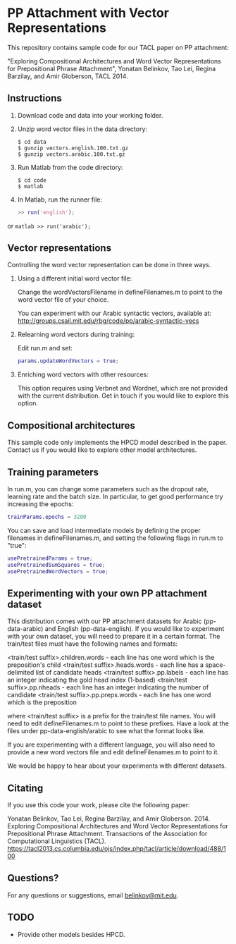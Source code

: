 # PP Attachment with Vector Representations 

This repository contains sample code for our TACL paper on PP attachment:

"Exploring Compositional Architectures and Word Vector Representations for Prepositional Phrase Attachment", Yonatan Belinkov, Tao Lei, Regina Barzilay, and Amir Globerson, TACL 2014.


## Instructions
1. Download code and data into your working folder.

2. Unzip word vector files in the data directory:
    ```
    $ cd data
    $ gunzip vectors.english.100.txt.gz
    $ gunzip vectors.arabic.100.txt.gz
    ```

3. Run Matlab from the code directory:
    ```
    $ cd code
    $ matlab
    ```

4. In Matlab, run the runner file:
    ```matlab
    >> run('english');
    ```
or 
    ```matlab
    >> run('arabic');
    ```



## Vector representations
Controlling the word vector representation can be done in three ways.

1. Using a different initial word vector file:
    
    Change the wordVectorsFilename in defineFilenames.m to point to the word vector file of your choice.

    You can experiment with our Arabic syntactic vectors, available at:
    http://groups.csail.mit.edu/rbg/code/pp/arabic-syntactic-vecs

2. Relearning word vectors during training: 
    
    Edit run.m and set:
    ```matlab
    params.updateWordVectors = true;
    ```

3. Enriching word vectors with other resources:
    
    This option requires using Verbnet and Wordnet, which are not provided with the current distribution. Get in touch if you would like to explore this option.


## Compositional architectures
This sample code only implements the HPCD model described in the paper.
Contact us if you would like to explore other model architectures.


## Training parameters
In run.m, you can change some parameters such as the dropout rate, learning rate and the batch size. In particular, to get good performance try increasing the epochs:
```matlab
trainParams.epochs = 3200
```

You can save and load intermediate models by defining the proper filenames in defineFilenames.m, and setting the following flags in run.m to "true":
```matlab
usePretrainedParams = true;
usePretrainedSumSquares = true;
usePretrainedWordVectors = true;
```


## Experimenting with your own PP attachment dataset
This distribution comes with our PP attachment datasets for Arabic (pp-data-arabic) and English (pp-data-english). If you would like to experiment with your own dataset, you will need to prepare it in a certain format. The train/test files must have the following names and formats:

<train/test suffix>.children.words - each line has one word which is the preposition's child
<train/test suffix>.heads.words - each line has a space-delimited list of candidate heads 
<train/test suffix>.pp.labels - each line has an integer indicating the gold head index (1-based)
<train/test suffix>.pp.nheads - each line has an integer indicating the number of candidate 
<train/test suffix>.pp.preps.words - each line has one word which is the preposition

where <train/test suffix> is a prefix for the train/test file names. You will need to edit defineFilenames.m to point to these prefixes.
Have a look at the files under pp-data-english/arabic to see what the format looks like.

If you are experimenting with a different language, you will also need to provide a new word vectors file and edit defineFilenames.m to point to it. 

We would be happy to hear about your experiments with different datasets.  


## Citating
If you use this code your work, please cite the following paper:

Yonatan Belinkov, Tao Lei, Regina Barzilay, and Amir Globerson. 2014. Exploring Compositional Architectures and Word Vector Representations for Prepositional Phrase Attachment. Transactions of the Association for Computational Linguistics (TACL).
https://tacl2013.cs.columbia.edu/ojs/index.php/tacl/article/download/488/100



## Questions?
For any questions or suggestions, email belinkov@mit.edu.

## TODO
* Provide other models besides HPCD.

